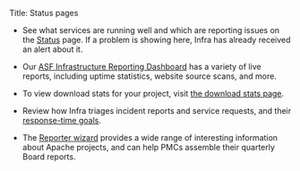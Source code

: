 Title: Status pages

  - See what services are running well and which are reporting issues on the <a href="https://status.apache.org" target="_blank">Status</a> page. If a problem is showing here, Infra has already received an alert about it.
 
  - Our <a href="https://infra-reports.apache.org/" target="_blank">ASF Infrastructure Reporting Dashboard</a> has a variety of live reports, including uptime statistics, website source scans, and more.
  
  - To view download stats for your project, visit <a href="https://logging1-he-de.apache.org/stats/" target="_blank">the download stats page</a>.
  
  - Review how Infra triages incident reports and service requests, and their [response-time goals](responsetime.html).
  
  - The <a href="https://reporter.apache.org/wizard/" target="_blank">Reporter wizard</a> provides a wide range of interesting information about Apache projects, and can help PMCs assemble their quarterly Board reports.
